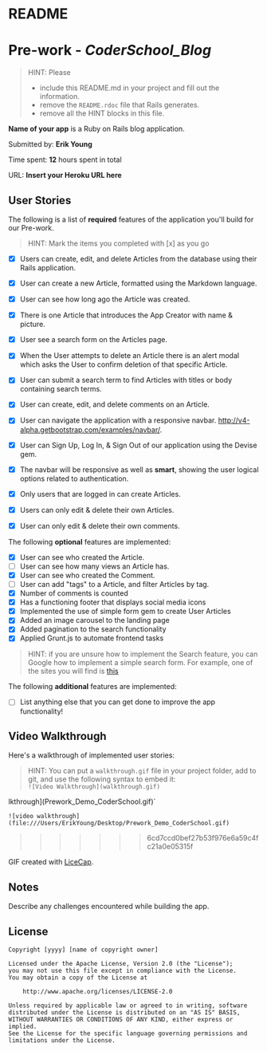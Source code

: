 # README

# Pre-work - *CoderSchool_Blog*

> HINT: Please
> - include this README.md in your project and fill out the information. 
> - remove the `README.rdoc` file that Rails generates. 
> - remove all the HINT blocks in this file.

**Name of your app** is a Ruby on Rails blog application.

Submitted by: **Erik Young**

Time spent: **12** hours spent in total

URL: **Insert your Heroku URL here**

## User Stories

The following is a list of **required** features of the application you'll build for our Pre-work.

> HINT: Mark the items you completed with [x] as you go

* [X] Users can create, edit, and delete Articles from the database using their Rails application.
* [X] User can create a new Article, formatted using the Markdown language.
* [X] User can see how long ago the Article was created.
* [X] There is one Article that introduces the App Creator with name & picture.
* [X] User see a search form on the Articles page.
* [X] When the User attempts to delete an Article there is an alert modal which asks the User to confirm deletion of that specific Article.
* [X] User can submit a search term to find Articles with titles or body containing search terms.
* [X] User can create, edit, and delete comments on an Article.
* [X] User can navigate the application with a responsive navbar.
      http://v4-alpha.getbootstrap.com/examples/navbar/.
* [X] User can Sign Up, Log In, & Sign Out of our application using the Devise gem.      
* [X] The navbar will be responsive as well as **smart**, showing the user logical options related to authentication.
* [X] Only users that are logged in can create Articles.
* [X] Users can only edit & delete their own Articles.
* [X] User can only edit & delete their own comments.


The following **optional** features are implemented:

* [X] User can see who created the Article.
* [ ] User can see how many views an Article has.
* [X] User can see who created the Comment.
* [ ] User can add "tags" to a Article, and filter Articles by 
tag.
* [X] Number of comments is counted
* [X] Has a functioning footer that displays social media icons
* [X] Implemented the use of simple form gem to create User Articles
* [X] Added an image carousel to the landing page 
* [X]  Added pagination to the search functionality
* [X] Applied Grunt.js to automate frontend tasks

> HINT: if you are unsure how to implement the Search feature, you can Google how to implement a simple search form. For example, one of the sites you will find is [this](http://www.jorgecoca.com/buils-search-form-ruby-rails/)

The following **additional** features are implemented:

- [ ] List anything else that you can get done to improve the app functionality!

## Video Walkthrough 

Here's a walkthrough of implemented user stories:

> HINT: You can put a `walkthrough.gif` file in your project folder, add to git, and use the following syntax to embed it:  
> `![Video Walkthrough](walkthrough.gif)` 

lkthrough](Prework_Demo_CoderSchool.gif)`

`![video walkthrough](file:///Users/ErikYoung/Desktop/Prework_Demo_CoderSchool.gif)`
>>>>>>> 6cd7ccd0bef27b53f976e6a59c4fc21a0e05315f

>

GIF created with [LiceCap](http://www.cockos.com/licecap/).

## Notes

Describe any challenges encountered while building the app.

## License

    Copyright [yyyy] [name of copyright owner]

    Licensed under the Apache License, Version 2.0 (the "License");
    you may not use this file except in compliance with the License.
    You may obtain a copy of the License at

        http://www.apache.org/licenses/LICENSE-2.0

    Unless required by applicable law or agreed to in writing, software
    distributed under the License is distributed on an "AS IS" BASIS,
    WITHOUT WARRANTIES OR CONDITIONS OF ANY KIND, either express or implied.
    See the License for the specific language governing permissions and
    limitations under the License.
